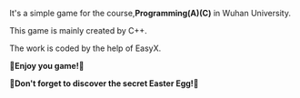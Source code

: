 It's a simple game for the course,**Programming(A)(C)** in Wuhan University.  

This game is mainly created by C++.  

The work is coded by the help of EasyX.  

**👋Enjoy you game!👋**   

**👋Don't forget to discover the secret Easter Egg!👋**  
